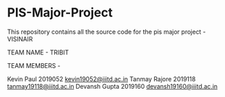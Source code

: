 # PIS-Major-Project
This repository contains all the source code for the pis major project - VISINAIR

TEAM NAME - TRIBIT






TEAM MEMBERS -

Kevin Paul      2019052  kevin19052@iiitd.ac.in
Tanmay Rajore   2019118  tanmay19118@iiitd.ac.in
Devansh Gupta   2019160  devansh19160@iiitd.ac.in


